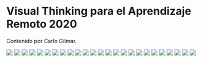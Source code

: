 # Visual Thinking para el Aprendizaje Remoto 2020

Contenido por Carlo Gilmar.

![](assets/slide_000)
![](assets/slide_001)
![](assets/slide_002)
![](assets/slide_003)
![](assets/slide_004)
![](assets/slide_005)
![](assets/slide_006)
![](assets/slide_007)
![](assets/slide_008)
![](assets/slide_009)
![](assets/slide_010)
![](assets/slide_011)
![](assets/slide_012)
![](assets/slide_013)
![](assets/slide_014)
![](assets/slide_015)
![](assets/slide_016)
![](assets/slide_017)
![](assets/slide_018)
![](assets/slide_019)
![](assets/slide_020)
![](assets/slide_021)
![](assets/slide_022)
![](assets/slide_023)
![](assets/slide_024)
